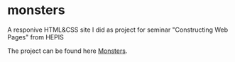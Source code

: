 # monsters
A responive HTML&amp;CSS site I did as project for seminar "Constructing Web Pages" from HEPIS

The project can be found here [Monsters](http://vivanov.net/monsters).
